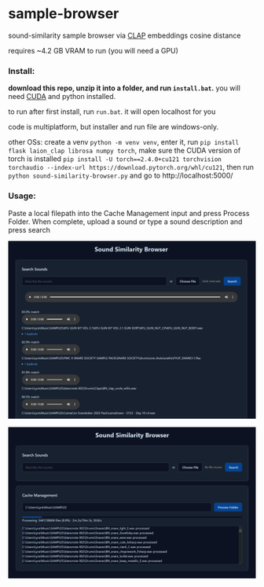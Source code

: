# sample-browser
sound-similarity sample browser via [CLAP](https://github.com/LAION-AI/CLAP) embeddings cosine distance

 requires ~4.2 GB VRAM to run (you will need a GPU)

### Install:

**download this repo, unzip it into a folder, and run `install.bat`.** you will need [CUDA](https://developer.nvidia.com/cuda-downloads?target_os=Windows&target_arch=x86_64) and python installed.

to run after first install, run `run.bat`. it will open localhost for you

code is multiplatform, but installer and run file are windows-only.

other OSs: create a venv `python -m venv venv`, enter it, run `pip install flask laion_clap librosa numpy torch`, make sure the CUDA version of torch is installed `pip install -U torch==2.4.0+cu121 torchvision torchaudio --index-url https://download.pytorch.org/whl/cu121`, then run `python sound-similarity-browser.py` and go to http://localhost:5000/

### Usage:

Paste a local filepath into the Cache Management input and press Process Folder. When complete, upload a sound or type a sound description and press search

![screenshot of sample browser showing a list of matching samples](demos/inference.png)

![screenshot of sample browser showing a progress bar caching audio latents](demos/caching.png)
